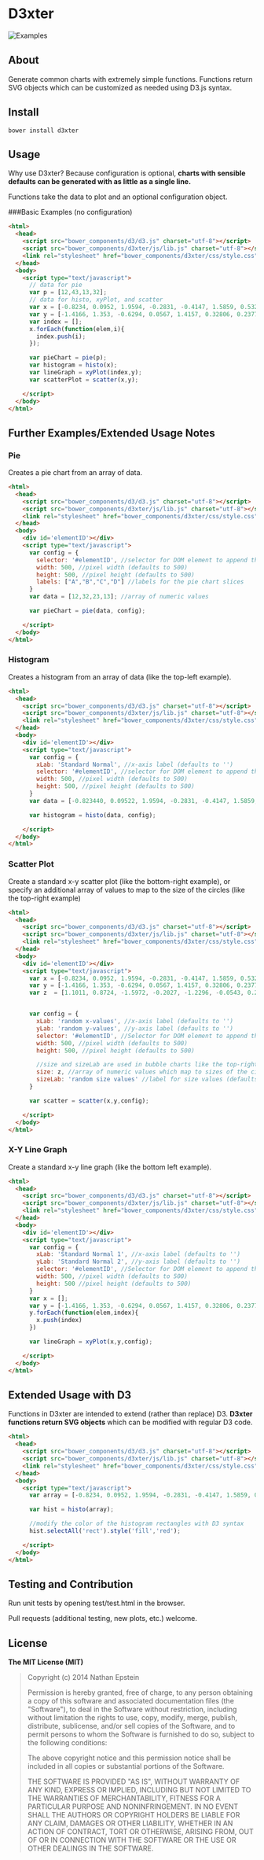 D3xter
======
![Examples](https://raw.githubusercontent.com/NathanEpstein/D3xter/master/examples.png)

## About

Generate common charts with extremely simple functions. Functions return SVG objects which can be customized as needed using D3.js syntax.

## Install

`bower install d3xter`

## Usage
Why use D3xter? Because configuration is optional, **charts with sensible defaults can be generated with as little as a single line.**

Functions take the data to plot and an optional configuration object.

###Basic Examples (no configuration)
```html
<html>
  <head>
    <script src="bower_components/d3/d3.js" charset="utf-8"></script>
    <script src="bower_components/d3xter/js/lib.js" charset="utf-8"></script>
    <link rel="stylesheet" href="bower_components/d3xter/css/style.css">
  </head>
  <body>
    <script type="text/javascript">
      // data for pie
      var p = [12,43,13,32];
      // data for histo, xyPlot, and scatter
      var x = [-0.8234, 0.0952, 1.9594, -0.2831, -0.4147, 1.5859, 0.5326, 0.0925, 0.3293, 1.3635, 0.3396, 0.0677, -0.6739, 0.4084, -1.4487, -0.1101, -0.7521, -1.2118, 1.7191, 0.2020, -0.1573, -0.2298, -0.8230, 1.7924, 0.4511];
      var y = [-1.4166, 1.353, -0.6294, 0.0567, 1.4157, 0.32806, 0.2377, -0.2262, -1.0602, -1.8150, 0.1075, -1.3516, 1.0137, 0.0183, -0.5466, 0.6416, -0.6655, 0.6874, -0.4616, -0.2808, 1.3443, -1.0518, -0.1332, -1.0097, 0.3643];
      var index = [];
      x.forEach(function(elem,i){
        index.push(i);
      });

      var pieChart = pie(p);
      var histogram = histo(x);
      var lineGraph = xyPlot(index,y);
      var scatterPlot = scatter(x,y);

    </script>
  </body>
</html>
```

## Further Examples/Extended Usage Notes

### Pie
Creates a pie chart from an array of data.

```html
<html>
  <head>
    <script src="bower_components/d3/d3.js" charset="utf-8"></script>
    <script src="bower_components/d3xter/js/lib.js" charset="utf-8"></script>
    <link rel="stylesheet" href="bower_components/d3xter/css/style.css">
  </head>
  <body>
    <div id='elementID'></div>
    <script type="text/javascript">
      var config = {
        selector: '#elementID', //selector for DOM element to append the plot to (defaults to < body >)
        width: 500, //pixel width (defaults to 500)
        height: 500, //pixel height (defaults to 500)
        labels: ["A","B","C","D"] //labels for the pie chart slices
      }
      var data = [12,32,23,13]; //array of numeric values

      var pieChart = pie(data, config);

    </script>
  </body>
</html>
```
### Histogram
Creates a histogram from an array of data (like the top-left example).

```html
<html>
  <head>
    <script src="bower_components/d3/d3.js" charset="utf-8"></script>
    <script src="bower_components/d3xter/js/lib.js" charset="utf-8"></script>
    <link rel="stylesheet" href="bower_components/d3xter/css/style.css">
  </head>
  <body>
    <div id='elementID'></div>
    <script type="text/javascript">
      var config = {
        xLab: 'Standard Normal', //x-axis label (defaults to '')
        selector: '#elementID', //selector for DOM element to append the plot to (defaults to < body >)
        width: 500, //pixel width (defaults to 500)
        height: 500, //pixel height (defaults to 500)
      }
      var data = [-0.823440, 0.09522, 1.9594, -0.2831, -0.4147, 1.5859, 1.2537, 0.09257, 0.3293, 1.1635, 0.3396, 0.0677, 0.6739, 0.4084, -1.4487, -0.1101, -0.75217, -1.218, 1.719, 0.2020, -0.15732, -0.2298, -0.8230, 1.7924, 0.4511]; //array of numeric values

      var histogram = histo(data, config);

    </script>
  </body>
</html>
```

### Scatter Plot
Create a standard x-y scatter plot (like the bottom-right example), or specify an additional array of values to map to the size of the circles (like the top-right example)

```html
<html>
  <head>
    <script src="bower_components/d3/d3.js" charset="utf-8"></script>
    <script src="bower_components/d3xter/js/lib.js" charset="utf-8"></script>
    <link rel="stylesheet" href="bower_components/d3xter/css/style.css">
  </head>
  <body>
    <div id='elementID'></div>
    <script type="text/javascript">
      var x = [-0.8234, 0.0952, 1.9594, -0.2831, -0.4147, 1.5859, 0.5326, 0.0925, 0.3293, 1.3635, 0.3396, 0.0677, -0.6739, 0.4084, -1.4487, -0.1101, -0.7521, -1.2118, 1.7191, 0.2020, -0.1573, -0.2298, -0.8230, 1.7924, 0.4511];
      var y = [-1.4166, 1.353, -0.6294, 0.0567, 1.4157, 0.32806, 0.2377, -0.2262, -1.0602, -1.8150, 0.1075, -1.3516, 1.0137, 0.0183, -0.5466, 0.6416, -0.6655, 0.6874, -0.4616, -0.2808, 1.3443, -1.0518, -0.1332, -1.0097, 0.3643];
      var z  = [1.1011, 0.8724, -1.5972, -0.2027, -1.2296, -0.0543, 0.2415, 0.3584, 1.0202, -1.7524, -0.6787, 0.8113, 0.0206, -1.9769, 1.2008, 1.0440, 1.0141, -0.6452, -0.6115, 0.6687, 2.9415, -1.1146, -1.2889, -0.2562, -1.1781];


      var config = {
        xLab: 'random x-values', //x-axis label (defaults to '')
        yLab: 'random y-values', //y-axis label (defaults to '')
        selector: '#elementID', //Selector for DOM element to append the plot to (defaults to < body >)
        width: 500, //pixel width (defaults to 500)
        height: 500, //pixel height (defaults to 500)

        //size and sizeLab are used in bubble charts like the top-right example.
        size: z, //array of numeric values which map to sizes of the circles plotted at the corresponding x-y point (defaults to undefined for a standard scatter)
        sizeLab: 'random size values' //label for size values (defaults to '')
      }

      var scatter = scatter(x,y,config);

    </script>
  </body>
</html>
```

### X-Y Line Graph

Create a standard x-y line graph (like the bottom left example).

```html
<html>
  <head>
    <script src="bower_components/d3/d3.js" charset="utf-8"></script>
    <script src="bower_components/d3xter/js/lib.js" charset="utf-8"></script>
    <link rel="stylesheet" href="bower_components/d3xter/css/style.css">
  </head>
  <body>
    <div id='elementID'></div>
    <script type="text/javascript">
      var config = {
        xLab: 'Standard Normal 1', //x-axis label (defaults to '')
        yLab: 'Standard Normal 2', //y-axis label (defaults to '')
        selector: '#elementID', //Selector for DOM element to append the plot to (defaults to < body >)
        width: 500, //pixel width (defaults to 500)
        height: 500 //pixel height (defaults to 500)
      }
      var x = [];
      var y = [-1.4166, 1.353, -0.6294, 0.0567, 1.4157, 0.32806, 0.2377, -0.2262, -1.0602, -1.8150, 0.1075, -1.3516, 1.0137, 0.0183, -0.5466, 0.6416, -0.6655, 0.6874, -0.4616, -0.2808, 1.3443, -1.0518, -0.1332, -1.0097, 0.3643];
      y.forEach(function(elem,index){
        x.push(index)
      })

      var lineGraph = xyPlot(x,y,config);

    </script>
  </body>
</html>
```

## Extended Usage with D3

Functions in D3xter are intended to extend (rather than replace) D3. **D3xter functions return SVG objects** which can be modified with regular D3 code.

```html
<html>
  <head>
    <script src="bower_components/d3/d3.js" charset="utf-8"></script>
    <script src="bower_components/d3xter/js/lib.js" charset="utf-8"></script>
    <link rel="stylesheet" href="bower_components/d3xter/css/style.css">
  </head>
  <body>
    <script type="text/javascript">
      var array = [-0.8234, 0.0952, 1.9594, -0.2831, -0.4147, 1.5859, 0.5326, 0.0925, 0.3293, 1.3635, 0.3396, 0.0677, -0.6739, 0.4084, -1.4487, -0.1101, -0.7521, -1.2118, 1.7191, 0.2020, -0.1573, -0.2298, -0.8230, 1.7924, 0.4511];

      var hist = histo(array);

      //modify the color of the histogram rectangles with D3 syntax
      hist.selectAll('rect').style('fill','red');

    </script>
  </body>
</html>
```

## Testing and Contribution

Run unit tests by opening test/test.html in the browser.

Pull requests (additional testing, new plots, etc.) welcome.

## License

**The MIT License (MIT)**

> Copyright (c) 2014 Nathan Epstein
>
> Permission is hereby granted, free of charge, to any person obtaining a copy
> of this software and associated documentation files (the "Software"), to deal
> in the Software without restriction, including without limitation the rights
> to use, copy, modify, merge, publish, distribute, sublicense, and/or sell
> copies of the Software, and to permit persons to whom the Software is
> furnished to do so, subject to the following conditions:
>
> The above copyright notice and this permission notice shall be included in
> all copies or substantial portions of the Software.
>
> THE SOFTWARE IS PROVIDED "AS IS", WITHOUT WARRANTY OF ANY KIND, EXPRESS OR
> IMPLIED, INCLUDING BUT NOT LIMITED TO THE WARRANTIES OF MERCHANTABILITY,
> FITNESS FOR A PARTICULAR PURPOSE AND NONINFRINGEMENT. IN NO EVENT SHALL THE
> AUTHORS OR COPYRIGHT HOLDERS BE LIABLE FOR ANY CLAIM, DAMAGES OR OTHER
> LIABILITY, WHETHER IN AN ACTION OF CONTRACT, TORT OR OTHERWISE, ARISING FROM,
> OUT OF OR IN CONNECTION WITH THE SOFTWARE OR THE USE OR OTHER DEALINGS IN
> THE SOFTWARE.







